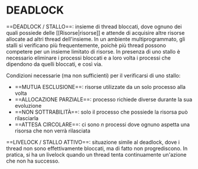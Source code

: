 # DEADLOCK
==DEADLOCK / STALLO==: insieme di thread bloccati, dove ognuno dei quali possiede delle [[Risorse|risorse]] e attende di acquisire altre risorse allocate ad altri thread dell'insieme.
In un ambiente multiprogrammato, gli stalli si verificano più frequentemente, poichè più thread possono competere per un insieme limitato di risorse.
In presenza di uno stallo è necessario eliminare i processi bloccati e a loro volta i processi che dipendono da quelli bloccati, e così via.

Condizioni necessarie (ma non sufficienti) per il verificarsi di uno stallo:
- ==MUTUA ESCLUSIONE==: risorse utilizzate da un solo processo alla volta
- ==ALLOCAZIONE PARZIALE==: processo richiede diverse durante la sua evoluzione
- ==NON SOTTRABILITÀ==: solo il processo che possiede la risorsa può rilasciarla
- ==ATTESA CIRCOLARE==: ci sono $n$ processi dove ognuno aspetta una risorsa che non verrà rilasciata

==LIVELOCK / STALLO ATTIVO==: situazione simile al deadlock, dove i thread non sono effettivamente bloccati, ma di fatto non progrediscono.
In pratica, si ha un livelock quando un thread tenta continuamente un'azione che non ha successo.